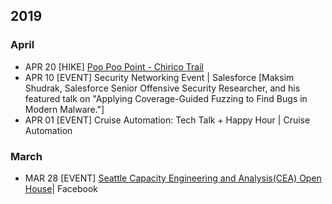 
## 2019
### April 
* APR 20 [HIKE] [Poo Poo Point - Chirico Trail](https://www.wta.org/go-hiking/hikes/poo-poo-point-chirico-trail)
* APR 10 [EVENT] Security Networking Event | Salesforce
  [Maksim Shudrak, Salesforce Senior Offensive Security Researcher, and his featured talk on "Applying Coverage-Guided Fuzzing to Find Bugs in Modern Malware."]
* APR 01 [EVENT] Cruise Automation: Tech Talk + Happy Hour | Cruise Automation
### March
* MAR 28 [EVENT] [Seattle Capacity Engineering and Analysis(CEA) Open House](https://facebookceaopenhouse.splashthat.com/?gz=e08932daf1faef23b4a1a11495777a33&pp=1&guest-access-hash=MzMyNzMxMnwyMTk0NjE1MDZ8MTU1MzcxMzIxMDs2OTMzYzYxNWUyMWJiOTkyMzllNjA1MjhhMWFmM2NmOTU5ZWMzZWFiNzJjZDU2ZDlhODU5OTJhZjg0ODFlM2Jl)| Facebook
